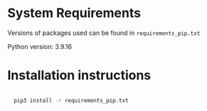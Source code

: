 # System Requirements

Versions of packages used can be found in ```requirements_pip.txt```

Python version: 3.9.16

# Installation instructions

```bash

  pip3 install -r requirements_pip.txt


```
